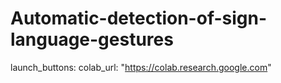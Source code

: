 # Automatic-detection-of-sign-language-gestures

launch_buttons:
  colab_url: "https://colab.research.google.com"
